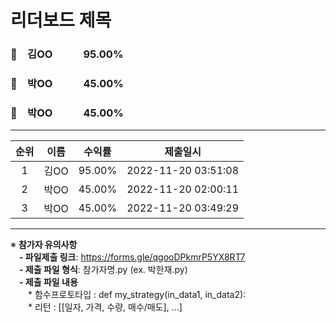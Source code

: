 # 리더보드 제목
### 🥇　김OO　　　95.00%
### 🥈　박OO　　　45.00%
### 🥉　박OO　　　45.00%
___
| 순위 | 이름 | 수익률 | 제출일시 |
|:----:|:----:|:-----:|:----:|
| 1 | 김OO | 95.00% | 2022-11-20 03:51:08 |
| 2 | 박OO | 45.00% | 2022-11-20 02:00:11 |
| 3 | 박OO | 45.00% | 2022-11-20 03:49:29 |


---
※ **참가자 유의사항**<br>
　**- 파일제출 링크**: https://forms.gle/qgooDPkmrP5YX8RT7 <br>
　**- 제출 파일 형식**: 참가자명.py (ex. 박한재.py)<br>
　**- 제출 파일 내용**<br>
　　* 함수프로토타입 : def my_strategy(in_data1, in_data2): <br>
　　* 리턴 : [[일자, 가격, 수량, 매수/매도], ...] <br>
